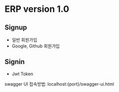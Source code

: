 # ERP version 1.0
## Signup
- 일반 회원가입
- Google, Github 회원가입
## Signin
- Jwt Token

swagger UI 접속방법: localhost:{port}/swagger-ui.html
